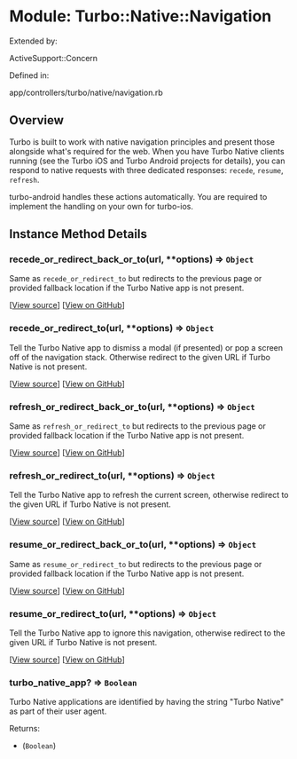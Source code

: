 Module: Turbo::Native::Navigation
=================================

Extended by:

ActiveSupport::Concern

Defined in:

app/controllers/turbo/native/navigation.rb

Overview
--------

Turbo is built to work with native navigation principles and present those alongside what's required for the web. When you have Turbo Native clients running (see the Turbo iOS and Turbo Android projects for details), you can respond to native requests with three dedicated responses: `recede`, `resume`, `refresh`.

turbo-android handles these actions automatically. You are required to implement the handling on your own for turbo-ios.

Instance Method Details
-----------------------

### **recede_or_redirect_back_or_to**(url, **options) ⇒ `Object`

Same as `recede_or_redirect_to` but redirects to the previous page or provided fallback location if the Turbo Native app is not present.

[[View source](https://rubydoc.info/github/hotwired/turbo-rails/main/Turbo/Native/Navigation#)] [[View on GitHub](https://github.com/hotwired/turbo-rails/blob/main/app/controllers/turbo/native/navigation.rb#L34)]

### **recede_or_redirect_to**(url, **options) ⇒ `Object`

Tell the Turbo Native app to dismiss a modal (if presented) or pop a screen off of the navigation stack. Otherwise redirect to the given URL if Turbo Native is not present.

[[View source](https://rubydoc.info/github/hotwired/turbo-rails/main/Turbo/Native/Navigation#)] [[View on GitHub](https://github.com/hotwired/turbo-rails/blob/main/app/controllers/turbo/native/navigation.rb#L19)]

### **refresh_or_redirect_back_or_to**(url, **options) ⇒ `Object`

Same as `refresh_or_redirect_to` but redirects to the previous page or provided fallback location if the Turbo Native app is not present.

[[View source](https://rubydoc.info/github/hotwired/turbo-rails/main/Turbo/Native/Navigation#)] [[View on GitHub](https://github.com/hotwired/turbo-rails/blob/main/app/controllers/turbo/native/navigation.rb#L44)]

### **refresh_or_redirect_to**(url, **options) ⇒ `Object`

Tell the Turbo Native app to refresh the current screen, otherwise redirect to the given URL if Turbo Native is not present.

[[View source](https://rubydoc.info/github/hotwired/turbo-rails/main/Turbo/Native/Navigation#)] [[View on GitHub](https://github.com/hotwired/turbo-rails/blob/main/app/controllers/turbo/native/navigation.rb#L29)]

### **resume_or_redirect_back_or_to**(url, **options) ⇒ `Object`

Same as `resume_or_redirect_to` but redirects to the previous page or provided fallback location if the Turbo Native app is not present.

[[View source](https://rubydoc.info/github/hotwired/turbo-rails/main/Turbo/Native/Navigation#)] [[View on GitHub](https://github.com/hotwired/turbo-rails/blob/main/app/controllers/turbo/native/navigation.rb#L39)]

### **resume_or_redirect_to**(url, **options) ⇒ `Object`

Tell the Turbo Native app to ignore this navigation, otherwise redirect to the given URL if Turbo Native is not present.

[[View source](https://rubydoc.info/github/hotwired/turbo-rails/main/Turbo/Native/Navigation#)] [[View on GitHub](https://github.com/hotwired/turbo-rails/blob/main/app/controllers/turbo/native/navigation.rb#L24)]

### **turbo_native_app?** ⇒ `Boolean`

Turbo Native applications are identified by having the string "Turbo Native" as part of their user agent.

Returns:

-   (`Boolean`)